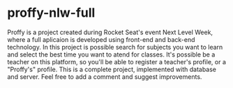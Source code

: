 # proffy-nlw-full
Proffy is a project created during Rocket Seat's event Next Level Week, where a full aplicaion is developed using front-end and back-end technology. In this project is possible search for subjects you want to learn and select the best time you want to atend for classes. It's possible be a teacher on this platform, so you'll be able to register a teacher's profile, or a "Proffy's" profile. This is a complete project, implemented with database and server. Feel free to add a comment and suggest improvements.
